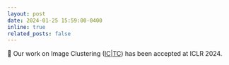 ```yaml
---
layout: post
date: 2024-01-25 15:59:00-0400
inline: true
related_posts: false
---
```


📄 Our work on Image Clustering (<a href="https://arxiv.org/abs/2310.18297">IC|TC</a>) has been accepted at ICLR 2024.